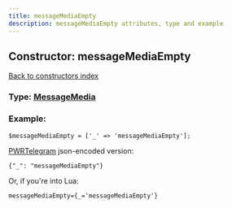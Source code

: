 ```yaml
---
title: messageMediaEmpty
description: messageMediaEmpty attributes, type and example
---
```

## Constructor: messageMediaEmpty  
[Back to constructors index](index.md)






### Type: [MessageMedia](../types/MessageMedia.md)


### Example:

```
$messageMediaEmpty = ['_' => 'messageMediaEmpty'];
```  

[PWRTelegram](https://pwrtelegram.xyz) json-encoded version:

```
{"_": "messageMediaEmpty"}
```


Or, if you're into Lua:  


```
messageMediaEmpty={_='messageMediaEmpty'}

```


